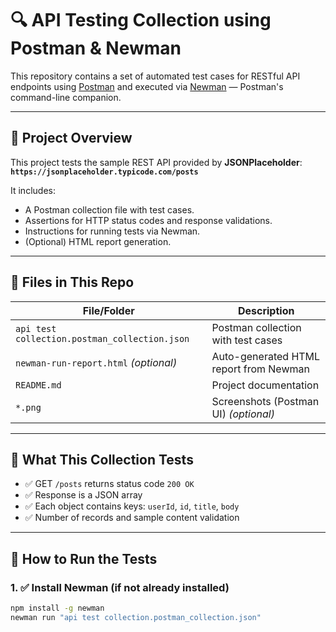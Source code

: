 # 🔍 API Testing Collection using Postman & Newman

This repository contains a set of automated test cases for RESTful API endpoints using [Postman](https://www.postman.com/) and executed via [Newman](https://www.npmjs.com/package/newman) — Postman's command-line companion.

---

## 📁 Project Overview

This project tests the sample REST API provided by **JSONPlaceholder**:  
**`https://jsonplaceholder.typicode.com/posts`**

It includes:

- A Postman collection file with test cases.
- Assertions for HTTP status codes and response validations.
- Instructions for running tests via Newman.
- (Optional) HTML report generation.

---

## 📂 Files in This Repo

| File/Folder                                | Description                             |
|--------------------------------------------|-----------------------------------------|
| `api test collection.postman_collection.json` | Postman collection with test cases     |
| `newman-run-report.html` *(optional)*       | Auto-generated HTML report from Newman |
| `README.md`                                 | Project documentation                   |
| `*.png`                                     | Screenshots (Postman UI) *(optional)*  |

---

## 🧪 What This Collection Tests

- ✅ GET `/posts` returns status code `200 OK`
- ✅ Response is a JSON array
- ✅ Each object contains keys: `userId`, `id`, `title`, `body`
- ✅ Number of records and sample content validation

---

## 🚀 How to Run the Tests

### 1. ✅ Install Newman (if not already installed)

```bash
npm install -g newman
newman run "api test collection.postman_collection.json"
